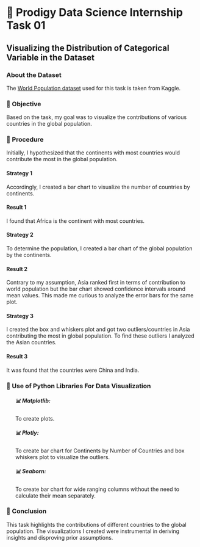 <h1>🚀 Prodigy Data Science Internship Task 01</h1> 
<h2>Visualizing the Distribution of Categorical Variable in the Dataset</h2>
<h3>About the Dataset</h3>
The <a href = "https://www.kaggle.com/datasets/iamsouravbanerjee/world-population-dataset">World Population dataset</a> used for this task is taken from Kaggle.
<h3>🔎 Objective</h3>
Based on the task, my goal was to visualize the contributions of various countries in the global population.
<h3>🔎 Procedure</h3>
Initially, I hypothesized that the continents with most countries would contribute the most in the global population.
<h4>Strategy 1</h4>
Accordingly, I created a bar chart to visualize the number of countries by continents.
<h4>Result 1</h4>
I found that Africa is the continent with most countries.
<h4>Strategy 2</h4>
To determine the population, I created a bar chart of the global population by the continents.
<h4>Result 2</h4>
Contrary to my assumption, Asia ranked first in terms of contribution to world population but the bar chart showed confidence intervals around mean values. This made me curious to analyze the error bars for the same plot. 
<h4>Strategy 3</h4>
I created the box and whiskers plot and got two outliers/countries in Asia contributing the most in global population. To find these outliers I analyzed the Asian countries.
<h4>Result 3</h4>
It was found that the countries were China and India.
<h3>🔎 Use of Python Libraries For Data Visualization</h3>
<ul style="list-style-type: None;">
 <li><h5>📊 Matplotlib: </h5><p>To create plots.</p></li>
 <li><h5>📊 Plotly: </h5><p>To create bar chart for Continents by Number of Countries and box whiskers plot to visualize the outliers.</p></li>
 <li><h5>📊 Seaborn: </h5><p>To create bar chart for wide ranging columns without the need to calculate their mean separately.</p></li>
</ul>
<h3>🔎 Conclusion</h3>
This task highlights the contributions of different countries to the global population. The visualizations I created were instrumental in deriving insights and disproving prior assumptions.





